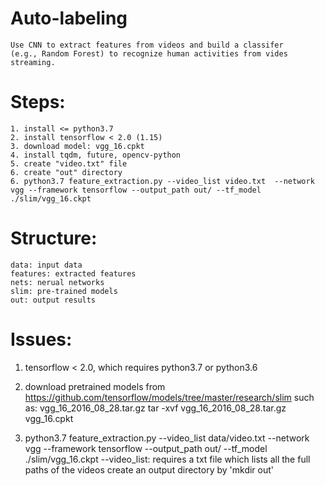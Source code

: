 # Auto-labeling
    Use CNN to extract features from videos and build a classifer 
    (e.g., Random Forest) to recognize human activities from vides streaming.
     
# Steps:
    1. install <= python3.7
    2. install tensorflow < 2.0 (1.15)
    3. download model: vgg_16.cpkt
    4. install tqdm, future, opencv-python
    5. create "video.txt" file
    6. create "out" directory
    6. python3.7 feature_extraction.py --video_list video.txt  --network vgg --framework tensorflow --output_path out/ --tf_model ./slim/vgg_16.ckpt


# Structure:
    data: input data
    features: extracted features 
    nets: nerual networks
    slim: pre-trained models
    out: output results
    

# Issues:


1. tensorflow < 2.0, which requires python3.7 or python3.6
2. download pretrained models from https://github.com/tensorflow/models/tree/master/research/slim
    such as: vgg_16_2016_08_28.tar.gz
            tar -xvf vgg_16_2016_08_28.tar.gz
            vgg_16.cpkt

3. python3.7 feature_extraction.py --video_list data/video.txt  --network vgg --framework tensorflow --output_path out/ --tf_model ./slim/vgg_16.ckpt
    --video_list: requires a txt file which lists all the full paths of the videos
    create an output  directory  by 'mkdir out'
  
 
